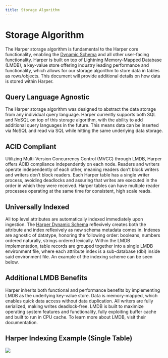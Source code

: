 ```yaml
---
title: Storage Algorithm
---
```


# Storage Algorithm

The Harper storage algorithm is fundamental to the Harper core functionality, enabling the [Dynamic Schema](dynamic-schema) and all other user-facing functionality. Harper is built on top of Lightning Memory-Mapped Database (LMDB), a key-value store offering industry leading performance and functionality, which allows for our storage algorithm to store data in tables as rows/objects. This document will provide additional details on how data is stored within Harper.

## Query Language Agnostic

The Harper storage algorithm was designed to abstract the data storage from any individual query language. Harper currently supports both SQL and NoSQL on top of this storage algorithm, with the ability to add additional query languages in the future. This means data can be inserted via NoSQL and read via SQL while hitting the same underlying data storage.

## ACID Compliant

Utilizing Multi-Version Concurrency Control (MVCC) through LMDB, Harper offers ACID compliance independently on each node. Readers and writers operate independently of each other, meaning readers don’t block writers and writers don’t block readers. Each Harper table has a single writer process, avoiding deadlocks and assuring that writes are executed in the order in which they were received. Harper tables can have multiple reader processes operating at the same time for consistent, high scale reads.

## Universally Indexed

All top level attributes are automatically indexed immediately upon ingestion. The [Harper Dynamic Schema](dynamic-schema) reflexively creates both the attribute and index reflexively as new schema metadata comes in. Indexes are agnostic of datatype, honoring the following order: booleans, numbers ordered naturally, strings ordered lexically. Within the LMDB implementation, table records are grouped together into a single LMDB environment file, where each attribute index is a sub-database (dbi) inside said environment file. An example of the indexing scheme can be seen below.

## Additional LMDB Benefits

Harper inherits both functional and performance benefits by implementing LMDB as the underlying key-value store. Data is memory-mapped, which enables quick data access without data duplication. All writers are fully serialized, making writes deadlock-free. LMDB is built to maximize operating system features and functionality, fully exploiting buffer cache and built to run in CPU cache. To learn more about LMDB, visit their documentation.

## Harper Indexing Example (Single Table)

![](/img/v4.6/reference/HarperDB-3.0-Storage-Algorithm.png.webp)
